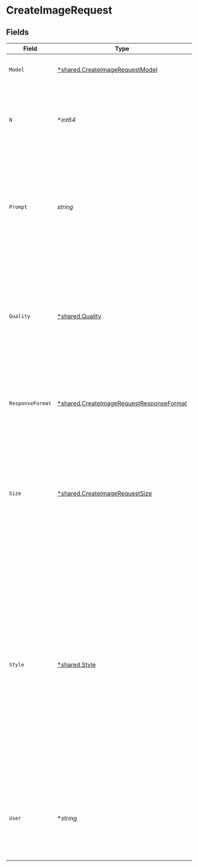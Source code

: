 # CreateImageRequest


## Fields

| Field                                                                                                                                                                                                                                                                                    | Type                                                                                                                                                                                                                                                                                     | Required                                                                                                                                                                                                                                                                                 | Description                                                                                                                                                                                                                                                                              | Example                                                                                                                                                                                                                                                                                  |
| ---------------------------------------------------------------------------------------------------------------------------------------------------------------------------------------------------------------------------------------------------------------------------------------- | ---------------------------------------------------------------------------------------------------------------------------------------------------------------------------------------------------------------------------------------------------------------------------------------- | ---------------------------------------------------------------------------------------------------------------------------------------------------------------------------------------------------------------------------------------------------------------------------------------- | ---------------------------------------------------------------------------------------------------------------------------------------------------------------------------------------------------------------------------------------------------------------------------------------- | ---------------------------------------------------------------------------------------------------------------------------------------------------------------------------------------------------------------------------------------------------------------------------------------- |
| `Model`                                                                                                                                                                                                                                                                                  | [*shared.CreateImageRequestModel](../../../pkg/models/shared/createimagerequestmodel.md)                                                                                                                                                                                                 | :heavy_minus_sign:                                                                                                                                                                                                                                                                       | The model to use for image generation.                                                                                                                                                                                                                                                   | dall-e-3                                                                                                                                                                                                                                                                                 |
| `N`                                                                                                                                                                                                                                                                                      | **int64*                                                                                                                                                                                                                                                                                 | :heavy_minus_sign:                                                                                                                                                                                                                                                                       | The number of images to generate. Must be between 1 and 10. For `dall-e-3`, only `n=1` is supported.                                                                                                                                                                                     | 1                                                                                                                                                                                                                                                                                        |
| `Prompt`                                                                                                                                                                                                                                                                                 | *string*                                                                                                                                                                                                                                                                                 | :heavy_check_mark:                                                                                                                                                                                                                                                                       | A text description of the desired image(s). The maximum length is 1000 characters for `dall-e-2` and 4000 characters for `dall-e-3`.                                                                                                                                                     | A cute baby sea otter                                                                                                                                                                                                                                                                    |
| `Quality`                                                                                                                                                                                                                                                                                | [*shared.Quality](../../../pkg/models/shared/quality.md)                                                                                                                                                                                                                                 | :heavy_minus_sign:                                                                                                                                                                                                                                                                       | The quality of the image that will be generated. `hd` creates images with finer details and greater consistency across the image. This param is only supported for `dall-e-3`.                                                                                                           | standard                                                                                                                                                                                                                                                                                 |
| `ResponseFormat`                                                                                                                                                                                                                                                                         | [*shared.CreateImageRequestResponseFormat](../../../pkg/models/shared/createimagerequestresponseformat.md)                                                                                                                                                                               | :heavy_minus_sign:                                                                                                                                                                                                                                                                       | The format in which the generated images are returned. Must be one of `url` or `b64_json`.                                                                                                                                                                                               | url                                                                                                                                                                                                                                                                                      |
| `Size`                                                                                                                                                                                                                                                                                   | [*shared.CreateImageRequestSize](../../../pkg/models/shared/createimagerequestsize.md)                                                                                                                                                                                                   | :heavy_minus_sign:                                                                                                                                                                                                                                                                       | The size of the generated images. Must be one of `256x256`, `512x512`, or `1024x1024` for `dall-e-2`. Must be one of `1024x1024`, `1792x1024`, or `1024x1792` for `dall-e-3` models.                                                                                                     | 1024x1024                                                                                                                                                                                                                                                                                |
| `Style`                                                                                                                                                                                                                                                                                  | [*shared.Style](../../../pkg/models/shared/style.md)                                                                                                                                                                                                                                     | :heavy_minus_sign:                                                                                                                                                                                                                                                                       | The style of the generated images. Must be one of `vivid` or `natural`. Vivid causes the model to lean towards generating hyper-real and dramatic images. Natural causes the model to produce more natural, less hyper-real looking images. This param is only supported for `dall-e-3`. | vivid                                                                                                                                                                                                                                                                                    |
| `User`                                                                                                                                                                                                                                                                                   | **string*                                                                                                                                                                                                                                                                                | :heavy_minus_sign:                                                                                                                                                                                                                                                                       | A unique identifier representing your end-user, which can help OpenAI to monitor and detect abuse. [Learn more](/docs/guides/safety-best-practices/end-user-ids).<br/>                                                                                                                   | user-1234                                                                                                                                                                                                                                                                                |
